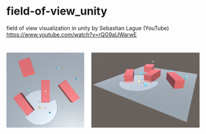 # field-of-view_unity
field of view visualization in unity by Sebastian Lague (YouTube)
https://www.youtube.com/watch?v=rQG9aUWarwE

# ![field of view](field_of_view.png)
